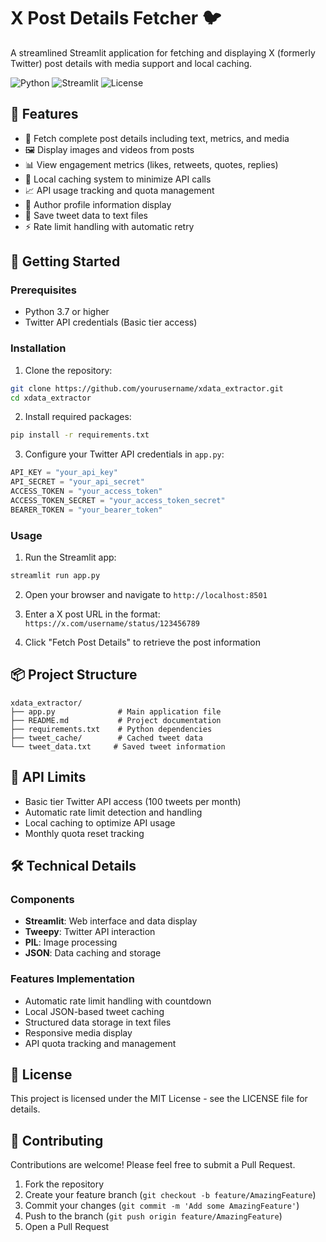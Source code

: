 # X Post Details Fetcher 🐦

A streamlined Streamlit application for fetching and displaying X (formerly Twitter) post details with media support and local caching.

![Python](https://img.shields.io/badge/Python-3.7+-blue.svg)
![Streamlit](https://img.shields.io/badge/Streamlit-1.0+-red.svg)
![License](https://img.shields.io/badge/License-MIT-green.svg)

## 🌟 Features

- 📝 Fetch complete post details including text, metrics, and media
- 🖼️ Display images and videos from posts
- 📊 View engagement metrics (likes, retweets, quotes, replies)
- 💾 Local caching system to minimize API calls
- 📈 API usage tracking and quota management
- 👤 Author profile information display
- 📁 Save tweet data to text files
- ⚡ Rate limit handling with automatic retry

## 🚀 Getting Started

### Prerequisites

- Python 3.7 or higher
- Twitter API credentials (Basic tier access)

### Installation

1. Clone the repository:
```bash
git clone https://github.com/yourusername/xdata_extractor.git
cd xdata_extractor
```

2. Install required packages:
```bash
pip install -r requirements.txt
```

3. Configure your Twitter API credentials in `app.py`:
```python
API_KEY = "your_api_key"
API_SECRET = "your_api_secret"
ACCESS_TOKEN = "your_access_token"
ACCESS_TOKEN_SECRET = "your_access_token_secret"
BEARER_TOKEN = "your_bearer_token"
```

### Usage

1. Run the Streamlit app:
```bash
streamlit run app.py
```

2. Open your browser and navigate to `http://localhost:8501`

3. Enter a X post URL in the format: `https://x.com/username/status/123456789`

4. Click "Fetch Post Details" to retrieve the post information

## 📦 Project Structure

```
xdata_extractor/
├── app.py              # Main application file
├── README.md           # Project documentation
├── requirements.txt    # Python dependencies
├── tweet_cache/        # Cached tweet data
└── tweet_data.txt     # Saved tweet information
```

## 🔑 API Limits

- Basic tier Twitter API access (100 tweets per month)
- Automatic rate limit detection and handling
- Local caching to optimize API usage
- Monthly quota reset tracking

## 🛠️ Technical Details

### Components
- **Streamlit**: Web interface and data display
- **Tweepy**: Twitter API interaction
- **PIL**: Image processing
- **JSON**: Data caching and storage

### Features Implementation
- Automatic rate limit handling with countdown
- Local JSON-based tweet caching
- Structured data storage in text files
- Responsive media display
- API quota tracking and management

## 📝 License

This project is licensed under the MIT License - see the LICENSE file for details.

## 🤝 Contributing

Contributions are welcome! Please feel free to submit a Pull Request.

1. Fork the repository
2. Create your feature branch (`git checkout -b feature/AmazingFeature`)
3. Commit your changes (`git commit -m 'Add some AmazingFeature'`)
4. Push to the branch (`git push origin feature/AmazingFeature`)
5. Open a Pull Request

